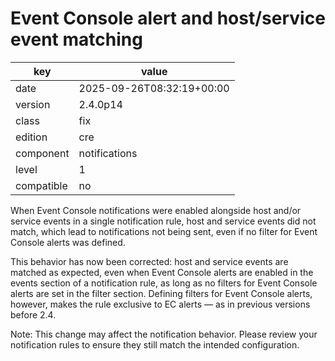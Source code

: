 [//]: # (werk v2)
# Event Console alert and host/service event matching

key        | value
---------- | ---
date       | 2025-09-26T08:32:19+00:00
version    | 2.4.0p14
class      | fix
edition    | cre
component  | notifications
level      | 1
compatible | no

When Event Console notifications were enabled alongside host and/or service
events in a single notification rule, host and service events did not match,
which lead to notifications not being sent, even if no filter for Event Console
alerts was defined.

This behavior has now been corrected: host and service events are matched as
expected, even when Event Console alerts are enabled in the events section of a
notification rule, as long as no filters for Event Console alerts are set in
the filter section. Defining filters for Event Console alerts, however, makes
the rule exclusive to EC alerts — as in previous versions before 2.4.

Note:
This change may affect the notification behavior. Please review your
notification rules to ensure they still match the intended configuration.
